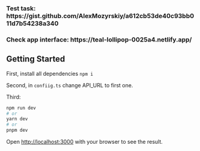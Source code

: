 <h3>Test task: https://gist.github.com/AlexMozyrskiy/a612cb53de40c93bb011d7b54238a340</h3>

<h3>Check app interface: https://teal-lollipop-0025a4.netlify.app/</h3>



## Getting Started

First, install all dependencies `npm i`

Second, in `confiig.ts` change API_URL to first one.

Third:

```bash
npm run dev
# or
yarn dev
# or
pnpm dev
```

Open [http://localhost:3000](http://localhost:3000) with your browser to see the result.
